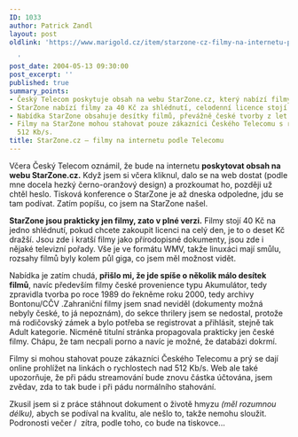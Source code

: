 ```yaml
---
ID: 1033
author: Patrick Zandl
layout: post
oldlink: 'https://www.marigold.cz/item/starzone-cz-filmy-na-internetu-podle-telecomu

  '
post_date: 2004-05-13 09:30:00
post_excerpt: ''
published: true
summary_points:
- Český Telecom poskytuje obsah na webu StarZone.cz, který nabízí filmy.
- StarZone nabízí filmy za 40 Kč za shlédnutí, celodenní licence stojí 50 Kč.
- Nabídka StarZone obsahuje desítky filmů, převážně české tvorby z let 1989-2000.
- Filmy na StarZone mohou stahovat pouze zákazníci Českého Telecomu s rychlostí nad
  512 Kb/s.
title: StarZone.cz – filmy na internetu podle Telecomu
---
```


<p>
Včera Český Telecom oznámil, že bude na internetu <STRONG>poskytovat obsah na webu StarZone.cz.</STRONG> Když jsem si včera kliknul, dalo se na web dostat (podle mne docela hezký černo-oranžový design)&#160;a prozkoumat ho, později už chtěl heslo. Tisková konference o StarZone je až dneska odpoledne, jdu se tam podívat. Zatím popíšu, co jsem na StarZone našel. </p>

<p>
<STRONG>StarZone jsou prakticky jen filmy, zato v plné verzi.</STRONG> Filmy stojí 40 Kč na jedno shlédnutí, pokud chcete zakoupit licenci na celý den, je to o deset Kč dražší. Jsou zde i kratší filmy jako přírodopisné dokumenty, jsou zde i nějaké televizní pořady. Vše je ve formátu WMV, takže linuxáci mají smůlu, rozsahy filmů byly kolem půl giga, co jsem měl možnost vidět. </p>

<p>
Nabídka je zatím chudá, <STRONG>přišlo mi, že jde spíše o několik málo desítek filmů</STRONG>, navíc především filmy české provenience typu Akumulátor, tedy zpravidla tvorba po roce 1989 do řekněme roku 2000, tedy archivy Bontonu/CČV&#160;.Zahraniční filmy jsem snad neviděl (dokumenty možná nebyly české, to já nepoznám), do sekce thrilery jsem se nedostal, protože má rodičovský zámek a bylo potřeba se registrovat a přihlásit, stejně tak Adult kategorie. Nicméně titulní stránka propagovala prakticky jen české filmy. Chápu, že tam necpali porno a navíc je možné, že databázi dokrmí.</p>

<p>
Filmy si mohou stahovat pouze zákazníci Českého Telecomu a prý se dají online prohlížet na linkách o rychlostech nad 512 Kb/s. Web ale také upozorňuje, že při pádu streamování bude znovu částka účtována, jsem zvědav, zda to tak bude i při pádu normálního stahování. </p>

<p>
Zkusil jsem si z práce stáhnout dokument o životě hmyzu <EM>(měl rozumnou délku), </EM>abych se podíval na kvalitu, ale nešlo to, takže nemohu sloužit. Podronosti večer /&#160; zítra, podle toho, co bude na tiskovce...</p>